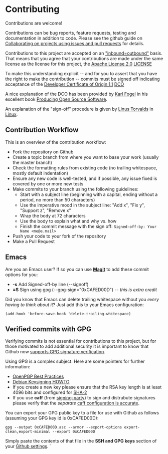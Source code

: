 # Contributing

Contributions are welcome!

Contributions can be bug reports, feature requests, testing and documentation
in addition to code. Please see the github guide on
[Collaborating on projects using issues and pull requests](https://help.github.com/categories/collaborating-on-projects-using-issues-and-pull-requests/) for details.

Contributions to this project are accepted on an
["inbound=outbound"](https://opensource.com/law/11/7/trouble-harmony-part-1) basis.
That means that you agree that your contributions are made under the
same license as the license for this project, the [Apache License 2.0](http://opensource.org/licenses/Apache-2.0) [LICENSE](LICENSE)

To make this understanding explicit -- and for you to assert
that you have the right to make the contribution -- commits must be
signed off indicating acceptance of the
[Developer Certificate of Origin 1.1](http://developercertificate.org/) [DCO](DCO)

A nice explanation of the DCO has been provided by
[Karl Fogel](http://www.red-bean.com/kfogel/)
in his excellent book [Producing Open Source Software](http://producingoss.com/en/contributor-agreements.html#developer-certificate-of-origin).

An explanation of the "sign-off" procedure is given by
[Linus Torvalds](https://en.wikipedia.org/wiki/Linus_Torvalds) in [Linux](https://github.com/torvalds/linux/blob/master/Documentation/process/submitting-patches.rst#11-sign-your-work--the-developers-certificate-of-origin).

## Contribution Workflow

This is an overview of the contribution workflow:

 * Fork the repository on Github
 * Create a topic branch from where you want to base your work (usually the master branch)
 * Check the formatting rules from existing code (no trailing whitespace, mostly default indentation)
 * Ensure any new code is well-tested, and if possible, any issue fixed is covered by one or more new tests
 * Make commits to your branch using the following guidelines:
   * Start with a subject line (beginning with a capital, ending without a period, no more than 50 characters)
   * Use the imperative mood in the subject line: "Add x", "Fix y", "Support z", "Remove x"
   * Wrap the body at 72 characters
   * Use the body to explain what and why vs. how
   * Finish the commit message with the sign off: `Signed-off-by: Your Name <me@e.mail>`
 * Push your code to your fork of the repository
 * Make a Pull Request

## Emacs

Are you an Emacs user? If so you can use [**Magit**](https://magit.vc/) to add these
commit options for you:

 * **-s** Add Signed-off-by line (--signoff)
 * **=S** Sign using gpg (--gpg-sign="0xCAFED00D") -- *this is extra credit*

Did you know that Emacs can delete trailing whitespace without
you *every having to think about it*? Just add this to your
Emacs configuration:

````
(add-hook 'before-save-hook 'delete-trailing-whitespace)
````

## Verified commits with GPG

Verifying commits is not essential for contributions to this project,
but for those motivated to add additional security it is important
to know that Github now [supports GPG signature verification](https://github.com/blog/2144-gpg-signature-verification).

Using GPG is a complex subject. Here are some pointers for further information:
 * [OpenPGP Best Practices](https://help.riseup.net/en/security/message-security/openpgp/best-practices)
 * [Debian Keysigning HOWTO](https://wiki.debian.org/Keysigning)
 * If you create a new key please ensure that the RSA key length is at least
   4096 bits and configured for [SHA-2](https://www.debian-administration.org/users/dkg/weblog/48)
 * If you use **caff** (from [signing-party](https://packages.debian.org/sid/signing-party)) to sign and distrubute signatures please verify that the *separate* [caff configuration is accurate](https://github.com/tmarble/kspsig).

You can export your GPG public key to a file for use with Github as follows
(assuming your GPG key id is 0xCAFED00D):

````
gpg --output 0xCAFED00D.asc --armor --export-options export-clean,export-minimal --export 0xCAFED00D
````

Simply paste the contents of that file in the **SSH and GPG keys** section of your [Github settings](https://help.github.com/articles/adding-a-new-gpg-key-to-your-github-account/).
`